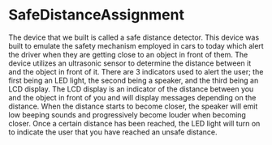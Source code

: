 # SafeDistanceAssignment

The device that we built is called a safe distance detector. This device was built to emulate the safety mechanism employed in cars to today which alert the driver when they are getting close to an object in front of them. The device utilizes an ultrasonic sensor to determine the distance between it and the object in front of it. There are 3 indicators used to alert the user; the first being an LED light, the second being a speaker, and the third being an LCD display. The LCD display is an indicator of the distance between you and the object in front of you and will display messages depending on the distance. When the distance starts to become closer, the speaker will emit low beeping sounds and progressively become louder when becoming closer. Once a certain distance has been reached, the LED light will turn on to indicate the user that you have reached an unsafe distance. 

